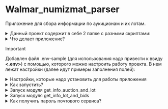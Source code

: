 # Walmar_numizmat_parser
Приложение для сбора информации по аукиционам и их лотам.

<details>

<summary>Данный проект содержит в себе 2 папке с разными скриптами:</summary>

* # **get_info_auction_and_lot**
   - Используется синхронный подход в программирование.
   - Используется для распарсивание страницы beautifulsoup4.
   - Объединено все в один процесс: запрос, парсим и записываем готовые данные в базу.
   - С помощью отдельного модуля получаем csv файл.
   - Позволяет получать базу данных с полями:

![Screenshot from 2024-06-22 11-37-52](https://github.com/Plutarxi99/walmar_numizmat_parser/assets/132927381/c74bdb5b-d65a-4799-9045-e7435ae2a8c8)


| Поле | Описание |
|-----|----------|
|     **lot_id**| порядковый номер в бд|
|     **title_lot**| название лота на русском языке        |
|     **year_coin**|год производства монеты|
|     **mint**|монетный двор|
|     **metal_gr**|метал и проба или вес|
|     **safety**|сохранность монеты|
|     **buyer**|покупатель монеты|
|     **bids**|количество хотевших купить монеты|
|     **amount**|финальная сумма покупки|
|     **status**|статус аукциона на монету|
|     **type_auction**|тип аукциона (std \ vip)|
|     **id_auction_hidden**|числовое значение в url адреса сайта аукциона|
|     **id_auction_visible**|числовое значение аукиона на сайте|
|     **id_lot_hidden**|числовое значение лота в url адреса|
|     **date_closed**|дата закрытия аукиона|
|     **full_url**|полная ссылка на лот|


* # **get_info_lot_and_bids**
   - Используется асинхронный подход.
   - Метод заключается в равном делении лотов в аукционе на части и их паралленую загрузка в бд.(Только если используется метод asyncpg)
   - Изначально мы парсим страницы и записываем сырую страницу в бд.
   - Из бд мы получаем этот материал и записыва в csv файл.
   - Ключевая особенность, что нет уникального значения. Задумка в максимальном сокращеннии времени по получению данных.
   - Парсер используется LexborHTMLParser. Самый быстрый парсер.
   - Позволяет получать базу данных с полями:

![Screenshot from 2024-06-22 11-55-49](https://github.com/Plutarxi99/walmar_numizmat_parser/assets/132927381/ec08359f-b639-4bfc-99fc-f8b7b5d552cf)

| Поле | Описание |
|-----|----------|
|     **id**| порядковый номер в бд|
|     **html**| html страница полученная путем запроса|
|     **id_hidden_auction**| числовое значение в url адреса сайта аукциона |
|     **id_hidden_lot**| числовое значение лота в url адреса |

![Screenshot from 2024-06-22 12-08-54](https://github.com/Plutarxi99/walmar_numizmat_parser/assets/132927381/441ecc3e-9e68-46c1-8828-41dc6640030e)

| Поле | Описание |
|-----|----------|
|     **id**| порядковый номер в бд|
|     **id_hidden_auction**| числовое значение в url адреса сайта аукциона |
|     **id_hidden_lot**| числовое значение лота в url адреса |
|     **amount_bid**|сумма ставки|
|     **nickname**|ник человека, который поставил ставку|
|     **datetime_pay**|дата и время ставки человека|
|     **status**|статут платежа (final[последняя ставка] \ inter[intermedia, промежуточная ставка] \ first[первая ставка])|

</details>

<details>

<summary>Что делает приложение?</summary>
Функционал:

* С помощью в скриптов get_info_auction_and_lot/main_auction.py и get_info_lot_and_bids/main_bids.py. Запускается парсинг требуемой информации.
* Запись в бд полученных данных и их преобразование в нужный вид.
* Запись результатов в csv файла.


</details>

> [!IMPORTANT]
> Добавлен файл .env-sample (для использования надо привести к ввиду **<.env>**) с помощью, которого можно настроить работу проекта. В нем лежат настройки (далее идут примеры заполнения полей):
<details>
<summary>Настройки, которые надо установить для работы приложения</summary>

| Значение | Содержание | Примечание |
|-----|-----------|-----:|
|     **PATH_TO_DB**| storage_coin.db   |     имя базы данных для get_info_auction_and_lot |
|     **URL_DOMEN**| https://www.wolmar.ru   |     название сайта откуда будет парсится |
|     **NAME_CSV**| storage_lot.csv  |     имя файлы csv для get_info_auction_and_lot |
|     **NAME_TABLE**| lot_action   |     название таблице в бд для get_info_auction_and_lot |
|     **ADMIN_EMAIL**| your_email@better.you       |     почта куда будут присылаться ссобщения|
|     **SERVER_EMAIL**| your_email@better.you        |     почта от кого будет присылаться сообщения|
|     **SERVER_PASSWORD**| q@W!e23231       |     пароль от сервиса|
|     **POSTGRES_USER**| name_user   |     для исполльзования асинхронности |
|     **POSTGRES_PASSWORD**|  password_user   |     для исполльзования асинхронности |
|     **POSTGRES_SERVER**| localhost  |     для исполльзования асинхронности|
|     **POSTGRES_DRIVER**| postgresql       |     для исполльзования асинхронности|
|     **POSTGRES_DB**| name_bd       |для исполльзования асинхронности|
|     **POSTGRES_TABLE**| name_table      |для исполльзования асинхронности|
|     **NAME_DB_BIDS**| storage_html_str_bids.db   |     дефолтные настройки для почтового сервиса в моем случае это яндекс|
|     **TYPE_WORK**| sqllite3 | asyncpg    |     база данных для работы celery|
</details>

<details>

<summary>Как запустить?</summary>

* Переходим в папку где будет лежать код

* Копируем код с git:
  <pre><code>git clone git@github.com:Plutarxi99/walmar_numizmat_parser.git</code></pre>

* Переходим в папку:
  <pre><code>cd walmar_numizmat_parser/</code></pre>

* Создаем виртуальное окружение:
  <pre><code>python3 -m venv env</code></pre>
  <pre><code>source env/bin/activate</code></pre>

* Если не будешь использовать асинхронность, то пропусти шаги:
  - Создать базу данных:
  - <pre><code>psql -U postgres</code></pre>
  - <pre><code>create name_bd;</code></pre>
  - Создать таблицу:
  - <pre><code>CREATE TABLE name_table(id SERIAL PRIMARY KEY,html TEXT,id_lot_hidden integer,id_auction_hidden integer);</code></pre>

* После установки нужных настроук в файле **<.env>**. Надо выполнить команду для установки пакетов:
  <pre><code>pip install -r requirements.txt</code></pre>
</details>

<details>

<summary>Запуск модуля get_info_auction_and_lot</summary>

* Открываем файл get_info_auction_and_lot/storage_file/last_iter.txt и вставляем туда id аукциона, который есть в url и от него начнется парсинг. К примеру, ставим 1987. А спарсим мы страницы аукционов [1987, 1989, 1990]

* Запускаем парсинг:
  - <pre><code>cd get_info_auction_and_lot/</code></pre>
  - <pre><code>python3 main_auction.py</code></pre>

* Запускаем перевод в csv файл:
  - <pre><code>cd src_auction/</code></pre>
  - <pre><code>python3 translation_from_db_in_csv.py</code></pre>

* Все порлученные данные лежат в корне проекта.

</details>

<details>

<summary>Запуск модуля get_info_lot_and_bids</summary>

* В начале нам надо поулчить начальные данные, что запустить парсинг:
  - <pre><code>cd get_info_lot_and_bids/</code></pre>
  - <pre><code>python3 pre_start.py</code></pre>
* Полученный результат копируем:
  - Список копируем: help_for_request_bids/list_id_auction.py
  - Словарь копируем: help_for_request_bids/dict_data_auction_lot.py

![Screenshot from 2024-06-22 13-16-30](https://github.com/Plutarxi99/walmar_numizmat_parser/assets/132927381/8ad734dd-5c33-4d61-b7a9-3ad6d2566a4b)

  - (Не объзательно)Добавить в get_info_lot_and_bids/help_for_request_bids/list_proxies_static.py этот файл, чтобы с него подгружались ip-прокси с названием словаря list_proxies_static.
  - К примеру,
  - list_proxies_static = ['http://111.111.111.111:9999', 'http://111.111.111.111:9999']
  - (Не объзательно)Добавить в get_info_lot_and_bids/help_for_request_bids/list_user_agent_static.py этот файл, чтобы с него подгружались user-agent с названием словаря list_user_agent_static
  - К примеру,
  - list_user_agent_static = {"User-Agent": "Mozilla/5.0 (X11; Linux x86_64) AppleWebKit/537.36 (KHTML, like Gecko) Chrome/112.0.0.0 YaBrowser/23.5.1.750 Yowser/2.5 Safari/537.36"},{"User-Agent": "Mozilla/5.0 (Windows NT 10.0) AppleWebKit/537.36 (KHTML, like Gecko) Chrome/124.0.0.0 Safari/537.36"}

* В этом модуле можно узнать какой индекс имеет id аукциона в списке со всех аукционов. Имеет дело с реальным времен, то есть информация актуально на данный момент get_info_auction_and_lot/src_auction/get_index_for_parsing.py
  - можно после if __name__ == "__main__":
  - id_auction = 1989
  - поставить какой аукцион нужен. И от него будет парсится. Парсинг идет в обратную сторону. И ориетируется на список указзаный в help_for_request_bids/list_id_auction.py

![Screenshot from 2024-06-22 14-21-26](https://github.com/Plutarxi99/walmar_numizmat_parser/assets/132927381/74546589-ceb0-4a0d-a94f-729f11c9f14d)


* Запускуаем парсинг перед этим можно поставить настройки:
  - <pre><code>python3 main_bids.py</code></pre>

* Запускаем перевод в csv файл:
  - <pre><code>cd src_auction/</code></pre>
  - <pre><code>python3 translation_from_db_in_csv.py</code></pre>

* В get_info_lot_and_bids/main_bids.py лежат настройки перед запуском поставить:
     - count_create_task = 100 (Сколько будет создано отрезков для асинхронного запроса, далее воркеры)
     - past_i_want_auction = 2 (с какого индекса списка аукциона пойдет загрузка. Список идет в обратном порядке)
     - get_i_want_auction = 1 (Сколько я хочу получить аукционов в каждой итерации)
     - safe_canc = 180 (Промежуток времени между итерациями)
     - type_work = settings.TYPE_WORK (указано выше. Выбор стоит между быстрым запуском [sqllite3] или быстрой записью в бд [asyncpg])

* Все порлученные данные лежат в корне проекта.

</details>

<details>

<summary>Как получить пароль почтового сервиса?</summary>
Функционал:

* Создать приложение по ссылке и создать приложение <<Почта>> и получить пароль:
  https://id.yandex.ru/security/app-passwords
![Screenshot from 2024-03-25 15-08-40](https://github.com/Plutarxi99/user_invite/assets/132927381/330bf584-9920-40a5-8324-5429f2d8ddc4)

* Скопировать пароль в .env файл оставльные настройка уже готовы.

</details>

